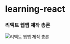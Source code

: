 # learning-react
### 리액트 웹앱 제작 총론

![리액트 웹앱 제작 총론](http://acornpub.co.kr/tb/detail/book/su/yw/1499154023WHcM9mpU.jpg "리액트 웹앱 제작 총론")

